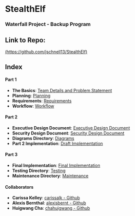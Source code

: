 # StealthElf
### Waterfall Project - Backup Program

## Link to Repo:
[(https://github.com/jschnell13/StealthElf)](https://github.com/jschnell13/StealthElf) 

## Index
#### Part 1
- **The Basics**:  [Team Details and Problem Statement](https://github.com/jschnell13/StealthElf/blob/main/Documentation/Team%20Details%20and%20Problem%20Statement.md) <br>
- **Planning**:  [Planning](https://github.com/jschnell13/StealthElf/blob/main/Documentation/Planning.md) <br>
- **Requirements**:  [Requirements](https://github.com/jschnell13/StealthElf/blob/main/Documentation/Requirements.md) <br>
- **Workflow**:  [Workflow](https://github.com/jschnell13/StealthElf/blob/main/Documentation/Workflow.md)

#### Part 2
- **Executive Design Document**:  [Executive Design Document](https://github.com/jschnell13/StealthElf/blob/main/Documentation/Design/Executive%20Design%20Document.md) <br>
- **Security Design Document**:  [Security Design Document](https://github.com/jschnell13/StealthElf/blob/main/Documentation/Design/Security%20Design%20Document) <br>
- **Diagrams Directory**:  [Diagrams](https://github.com/jschnell13/StealthElf/tree/main/Diagrams) <br>
- **Part 2 Implementation**:  [Draft Implementation](https://github.com/jschnell13/StealthElf/blob/main/Documentation/Implementation/Progress%20Document.md) <br>

#### Part 3
- **Final Implementation**:  [Final Implementation](https://github.com/jschnell13/StealthElf/blob/main/Documentation/Implementation/Final%20Implementation%20Report.md) <br>
- **Testing Directory**:  [Testing](https://github.com/jschnell13/StealthElf/tree/main/Documentation/Testing) <br>
- **Maintenance Directory**:  [Maintenance](https://github.com/jschnell13/StealthElf/tree/main/Documentation/Maintenance) <br>

#### Collaborators
- **Carissa Kelley**:  [carissalk - Github](https://github.com/carissalk) <br>
- **Alexis Bernthal**:  [alexisbernt - Github](https://github.com/alexisbernt) <br>
- **Huigwang Cha**:  [chahuigwang - Github](https://github.com/chahuigwang) <br>
